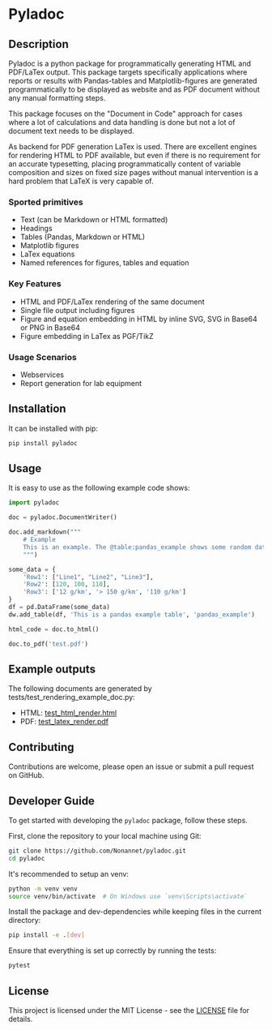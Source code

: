# Pyladoc

## Description
Pyladoc is a python package for programmatically generating HTML and
PDF/LaTex output. This package targets specifically applications where reports
or results with Pandas-tables and Matplotlib-figures are generated programmatically
to be displayed as website and as PDF document without any manual formatting
steps.

This package focuses on the "Document in Code" approach for cases
where a lot of calculations and data handling is done but not a lot of
document text needs to be displayed.

As backend for PDF generation LaTex is used. There are excellent engines for
rendering HTML to PDF available, but even if there is no requirement for an
accurate typesetting, placing programmatically content of variable
composition and sizes on fixed size pages without manual intervention
is a hard problem that LaTeX is very capable of.

### Sported primitives
- Text (can be Markdown or HTML formatted)
- Headings
- Tables (Pandas, Markdown or HTML)
- Matplotlib figures
- LaTex equations
- Named references for figures, tables and equation

### Key Features
- HTML and PDF/LaTex rendering of the same document
- Single file output including figures
- Figure and equation embedding in HTML by inline SVG, SVG in Base64 or PNG in Base64
- Figure embedding in LaTex as PGF/TikZ

### Usage Scenarios
- Webservices
- Report generation for lab equipment

## Installation
It can be installed with pip:

```bash
pip install pyladoc
```

## Usage
It is easy to use as the following example code shows:

```python
import pyladoc

doc = pyladoc.DocumentWriter()

doc.add_markdown("""
    # Example
    This is an example. The @table:pandas_example shows some random data.
    """)

some_data = {
    'Row1': ["Line1", "Line2", "Line3"],
    'Row2': [120, 100, 110],
    'Row3': ['12 g/km', '> 150 g/km', '110 g/km']
}
df = pd.DataFrame(some_data)
dw.add_table(df, 'This is a pandas example table', 'pandas_example')

html_code = doc.to_html()

doc.to_pdf('test.pdf')
```

## Example outputs
The following documents are generated by tests/test_rendering_example_doc.py:

- HTML: [test_html_render.html](tests/out/test_html_render.html)
- PDF: [test_latex_render.pdf](tests/out/test_latex_render.pdf)

## Contributing
Contributions are welcome, please open an issue or submit a pull request on GitHub.

## Developer Guide
To get started with developing the `pyladoc` package, follow these steps.

First, clone the repository to your local machine using Git:

```bash
git clone https://github.com/Nonannet/pyladoc.git
cd pyladoc
```

It's recommended to setup an venv:

```bash
python -m venv venv
source venv/bin/activate  # On Windows use `venv\Scripts\activate`
```

Install the package and dev-dependencies while keeping files in the
current directory:

```bash
pip install -e .[dev]
```

Ensure that everything is set up correctly by running the tests:

```bash
pytest
```
   
## License
This project is licensed under the MIT License - see the [LICENSE](LICENSE) file for details.